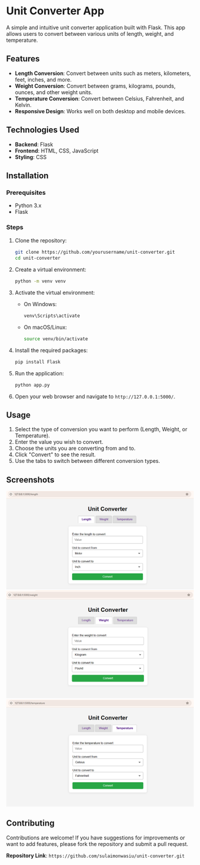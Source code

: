 # Unit Converter App

A simple and intuitive unit converter application built with Flask. This app allows users to convert between various units of length, weight, and temperature.

## Features

- **Length Conversion**: Convert between units such as meters, kilometers, feet, inches, and more.
- **Weight Conversion**: Convert between grams, kilograms, pounds, ounces, and other weight units.
- **Temperature Conversion**: Convert between Celsius, Fahrenheit, and Kelvin.
- **Responsive Design**: Works well on both desktop and mobile devices.

## Technologies Used

- **Backend**: Flask
- **Frontend**: HTML, CSS, JavaScript
- **Styling**: CSS

## Installation

### Prerequisites

- Python 3.x
- Flask

### Steps

1. Clone the repository:

   ```bash
   git clone https://github.com/yourusername/unit-converter.git
   cd unit-converter
   ```

2. Create a virtual environment:

   ```bash
   python -m venv venv
   ```

3. Activate the virtual environment:

   - On Windows:

     ```bash
     venv\Scripts\activate
     ```

   - On macOS/Linux:

     ```bash
     source venv/bin/activate
     ```

4. Install the required packages:

   ```bash
   pip install Flask
   ```

5. Run the application:

   ```bash
   python app.py
   ```

6. Open your web browser and navigate to `http://127.0.0.1:5000/`.

## Usage

1. Select the type of conversion you want to perform (Length, Weight, or Temperature).
2. Enter the value you wish to convert.
3. Choose the units you are converting from and to.
4. Click "Convert" to see the result.
5. Use the tabs to switch between different conversion types.

## Screenshots

![Length Conversion](/screenshots/length.PNG)
![Weight Conversion](/screenshots/weight.PNG)
![Temperature Conversion](/screenshots/temperature.PNG)

## Contributing
Contributions are welcome! If you have suggestions for improvements or want to add features, please fork the repository and submit a pull request.

**Repository Link**:
`https://github.com/sulaimonwasiu/unit-converter.git`

